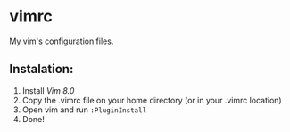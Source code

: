 # vimrc

My vim's configuration files.

## Instalation:

1) Install _Vim 8.0_
2) Copy the .vimrc file on your home directory (or in your .vimrc location)
3) Open vim and run `:PluginInstall`
4) Done!
